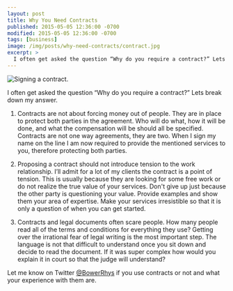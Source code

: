 ```yaml
---
layout: post
title: Why You Need Contracts
published: 2015-05-05 12:36:00 -0700
modified: 2015-05-05 12:36:00 -0700
tags: [business]
image: /img/posts/why-need-contracts/contract.jpg
excerpt: >
  I often get asked the question “Why do you require a contract?” Lets break down my answer.
---
```

<img class="img-responsive" src="{{ site.url }}/img/posts/why-need-contracts/contract.jpg" alt="Signing a contract."/>

I often get asked the question “Why do you require a contract?” Lets break down my answer.

1. Contracts are not about forcing money out of people. They are in place to protect both parties in the agreement. Who will do what, how it will be done, and what the compensation will be should all be specified. Contracts are not one way agreements, they are two. When I sign my name on the line I am now required to provide the mentioned services to you, therefore protecting both parties.

2. Proposing a contract should not introduce tension to the work relationship. I’ll admit for a lot of my clients the contract is a point of tension. This is usually because they are looking for some free work or do not realize the true value of your services. Don't give up just because the other party is questioning your value. Provide examples and show them your area of expertise. Make your services irresistible so that it is only a question of when you can get started.

3. Contracts and legal documents often scare people. How many people read all of the terms and conditions for everything they use? Getting over the irrational fear of legal writing is the most important step. The language is not that difficult to understand once you sit down and decide to read the document. If it was super complex how would you explain it in court so that the judge will understand?

Let me know on Twitter [@BowerRhys](https://twitter.com/BowerRhys) if you use contracts or not and what your experience with them are.
